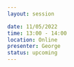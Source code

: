 ```yaml
---
layout: session

date: 11/05/2022
time: 13:00 - 14:00
location: Online
presenter: George
status: upcoming
---
```

